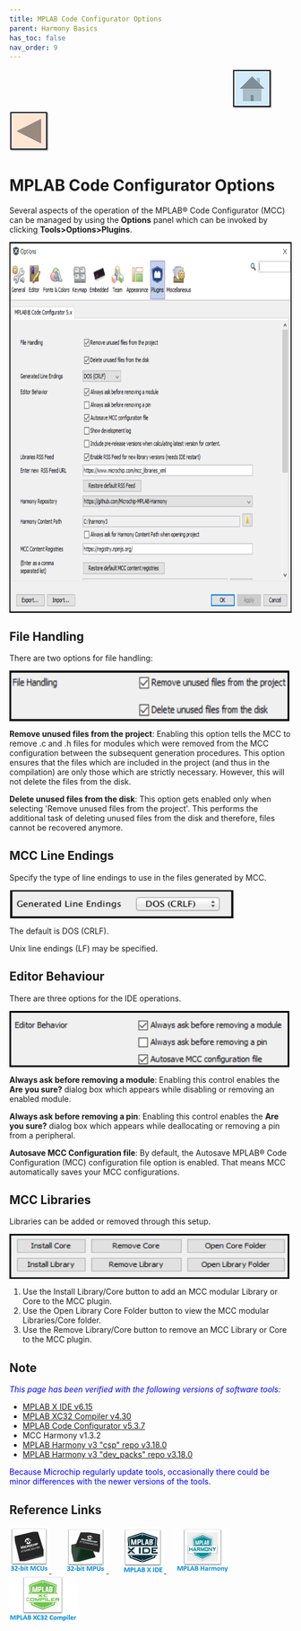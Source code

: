 ```yaml
---
title: MPLAB Code Configurator Options
parent: Harmony Basics
has_toc: false
nav_order: 9
---
```


&nbsp;&nbsp;&nbsp;&nbsp;&nbsp;&nbsp;&nbsp;&nbsp;&nbsp;&nbsp;&nbsp;&nbsp;&nbsp;&nbsp;&nbsp;&nbsp;&nbsp;&nbsp;&nbsp;&nbsp;&nbsp;&nbsp;&nbsp;&nbsp;&nbsp;&nbsp;&nbsp;&nbsp; &nbsp;&nbsp;&nbsp;&nbsp;&nbsp;&nbsp;&nbsp;&nbsp;&nbsp;&nbsp;&nbsp;&nbsp;&nbsp;&nbsp;&nbsp;&nbsp;&nbsp;&nbsp;&nbsp;&nbsp;&nbsp;&nbsp;&nbsp;&nbsp;&nbsp;&nbsp;&nbsp;&nbsp;&nbsp;&nbsp;&nbsp;&nbsp;&nbsp;&nbsp;&nbsp;&nbsp;&nbsp;&nbsp;&nbsp;&nbsp;&nbsp;&nbsp;&nbsp;&nbsp;&nbsp;&nbsp;&nbsp;&nbsp;&nbsp;&nbsp;&nbsp;&nbsp;&nbsp;&nbsp;&nbsp;&nbsp;&nbsp;&nbsp;&nbsp;&nbsp;&nbsp;&nbsp;&nbsp;&nbsp;&nbsp;&nbsp;&nbsp;&nbsp;&nbsp;&nbsp;&nbsp;&nbsp;[<img src="../../r_images/quick_home.png" title="Home">](../../../readme.md) [<img src="../../r_images/quick_back.png"  title="Back">](../readme.md)


# MPLAB Code Configurator Options
Several aspects of the operation of the MPLAB® Code Configurator (MCC) can be managed by using the **Options** panel which can be invoked by clicking **Tools>Options>Plugins**.

<img src = "images/options.png" width="750" height="660" align="middle">

## File Handling
There are two options for file handling:

<img src = "images/file_handling.png" width="500" height="90" align="middle">

**Remove unused files from the project**:  Enabling this option tells the MCC to remove .c and .h files for modules which were removed from the MCC configuration between the subsequent generation procedures. This option ensures that the files which are included in the project (and thus in the compilation) are only those which are strictly necessary. However, this will not delete the files from the disk.

**Delete unused files from the disk**:  This option gets enabled only when selecting 'Remove unused files from the project'. This performs the additional task of deleting unused files from the disk and therefore, files cannot be recovered anymore.
## MCC Line Endings
Specify the type of line endings to use in the files generated by MCC.

<img src = "images/line_ending.png" width="400" height="50" align="middle">

The default is DOS (CRLF).

Unix line endings (LF) may be specified.

## Editor Behaviour
There are three options for the IDE operations.

<img src = "images/auto_save.png" width="500" height="100" align="middle">

**Always ask before removing a module**: Enabling this control enables the **Are you sure?** dialog box which appears while disabling or removing an enabled module.

**Always ask before removing a pin**: Enabling this control enables the **Are you sure?** dialog box which appears while deallocating or removing a pin from a
peripheral.

**Autosave MCC Configuration file**: By default, the Autosave MPLAB® Code Configuration (MCC) configuration file option is enabled. That means MCC automatically saves your MCC configurations.

## MCC Libraries
Libraries can be added or removed through this setup.

<img src = "images/mcc_lib.png" width="500" height="80" align="middle">

1. Use the Install Library/Core button to add an MCC modular Library or Core to the MCC plugin.
2. Use the Open Library Core Folder button to view the MCC modular Libraries/Core folder.
3. Use the Remove Library/Core button to remove an MCC Library or Core to the MCC plugin.

## Note
<span style="color:blue"> *This page has been verified with the following versions of software tools:*</span>
- [MPLAB X IDE v6.15](https://www.microchip.com/mplab/mplab-x-ide)
- [MPLAB XC32 Compiler v4.30](https://www.microchip.com/mplab/compilers)
- [MPLAB Code Configurator v5.3.7](https://www.microchip.com/en-us/tools-resources/configure/mplab-code-configurator) 
- MCC Harmony v1.3.2
- [MPLAB Harmony v3 "csp" repo v3.18.0](https://github.com/Microchip-MPLAB-Harmony/csp/releases/tag/v3.18.0)
- [MPLAB Harmony v3 "dev_packs" repo v3.18.0](https://github.com/Microchip-MPLAB-Harmony/dev_packs/releases/tag/v3.18.0)

<span style="color:blue"> Because Microchip regularly update tools, occasionally there could be minor differences with the newer versions of the tools. </span>

## Reference Links
[<a href="https://www.microchip.com/design-centers/32-bit" target="_blank"> <img src="../../r_images/32_bit_mcus.png"> </a>]()  &nbsp; &nbsp; &nbsp; [<a href="https://www.microchip.com/design-centers/32-bit-mpus" target="_blank"> <img src="../../r_images/32_bit_mpus.png"> </a>]()  &nbsp; &nbsp; &nbsp; [<a href="https://www.microchip.com/mplab/mplab-x-ide" target="_blank"> <img src="../../r_images/mplab_x_ide.png"> </a>]()  &nbsp; &nbsp; [<a href="https://www.microchip.com/mplab/mplab-harmony" target="_blank"> <img src="../../r_images/mplab_harmony.png"> </a>]() [<a href="https://www.microchip.com/mplab/compilers" target="_blank"> <img src="../../r_images/mplab_compiler.png"> </a>]()
